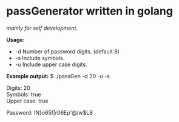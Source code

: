 # passGenerator written in golang

*mainly for self development.*

__Usage:__ 
  * -d    Number of password digits. (default 8)
  * -s    Include symbols.
  * -u    Include upper case digits.</p>

__Example output:__
$ ./passGen -d 20 -u -s  

Digits: 20 \
Symbols: true \
Upper case: true  

Password: !N}o65f|r06Ep'@/w$LB

